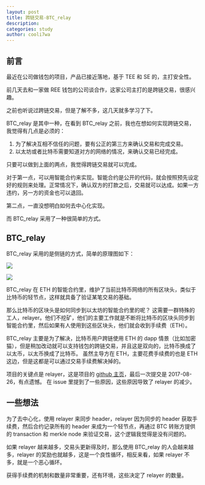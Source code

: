 ```yaml
---
layout: post
title: 跨链交易-BTC_relay
description:
categories: study
author: cooli7wa
---
```

## 前言

最近在公司做钱包的项目，产品已接近落地，基于 TEE 和 SE 的，主打安全性。

前几天去和一家做 REE 钱包的公司谈合作，这家公司主打的是跨链交易，很感兴趣。

之前也听说过跨链交易，但是了解不多，这几天就多学习了下。



BTC_relay 是其中一种，在看到 BTC_relay 之前，我也在想如何实现跨链交易，我觉得有几点是必须的：

1. 为了解决互相不信任的问题，要有公正的第三方来确认交易和完成交易。
2. 以太坊或者比特币需要知道对方的网络的情况，来确认交易已经完成。

只要可以做到上面的两点，我觉得跨链交易就可以完成。

对于第一点，可以用智能合约来实现。智能合约是公开的代码，就会按照预先设定好的规则来处理。正常情况下，确认双方的打款之后，交易就可以达成。如果一方违约，另一方的资金也可以退回。

第二点，一直没想明白如何去中心化实现。

而 BTC_relay 采用了一种很简单的方式。

## BTC_relay

BTC_relay 采用的是侧链的方式，简单的原理图如下：

![]({{site.baseurl}}/images/md/BTC_relay_0.png)

![]({{site.baseurl}}/images/md/BTC_relay_1.png)

BTC_relay 在 ETH 的智能合约里，维护了当前比特币网络的所有区块头，类似于比特币的轻节点，这样就具备了验证某笔交易的基础。

那么比特币的区块头是如何同步到以太坊的智能合约里的呢？
这需要一群特殊的工人，relayer。他们不挖矿，他们的主要工作就是不断将比特币的区块头同步到智能合约里，然后如果有人使用到这些区块头，他们就会收到手续费（ETH）。

BTC_relay 主要是为了解决，比特币用户跨链使用 ETH 的 dapp 情景（比如加密猫），但是稍加改动就可以支持钱包的跨链交易，并且这是双向的，比特币换成了以太币，以太币换成了比特币。
虽然主导方在 ETH，主要花费手续费的也是 ETH 这边，但是这都是可以通过交易手续费解决掉的。

项目的关键点是 relayer，这是项目的 [github 主页](https://github.com/ethereum/btcrelay)，最后一次提交是 2017-08-26，有点遗憾。
在 issue 里提到了一些原因，这些原因导致了 relayer 的减少。

## 一些想法

为了去中心化，使用 relayer 来同步 header，relayer 因为同步的 header 获取手续费，然后合约记录所有的 header 来成为一个轻节点，再通过 BTC 转账方提供的 transaction 和 merkle node 来验证交易，这个逻辑我觉得是没有问题的。

如果 relayer 越来越多，交易头更新得及时，那么使用 BTC_relay 的人会越来越多，relayer 的奖励也就越多，这是一个良性循环，相反来看，如果 relayer 不多，就是一个恶心循环。

获得手续费的机制和数量非常重要，还有环境，这些决定了 relayer 的数量。<script type="text/javascript" src="https://cdn.mathjax.org/mathjax/latest/MathJax.js?config=default"></script>
